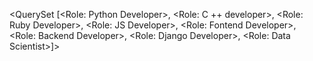 
<QuerySet [<Role: Python Developer>, <Role: C ++ developer>, <Role: Ruby Developer>, <Role: JS Developer>, <Role: Fontend Developer>, <Role: Backend Developer>, <Role: Django Developer>, <Role: Data Scientist>]>